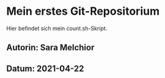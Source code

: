 # Mein erstes Git-Repositorium

Hier befindet sich mein count.sh-Skript.


## Autorin: Sara Melchior
## Datum: 2021-04-22
